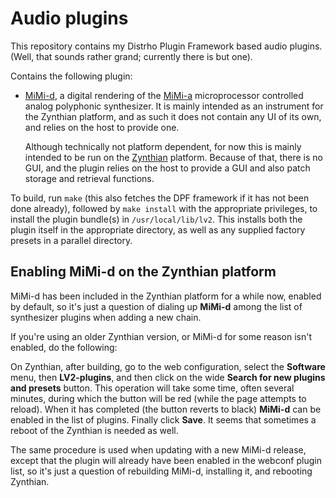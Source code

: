 Audio plugins
=============

This repository contains my Distrho Plugin Framework based audio plugins.
(Well, that sounds rather grand; currently there is but one).

Contains the following plugin:

* [MiMi-d](https://butoba.net/homepage/mimid.html),
  a digital rendering of the [MiMi-a](https://butoba.net/homepage/mimia.html)
  microprocessor controlled analog polyphonic synthesizer.
  It is mainly intended as an instrument for the Zynthian platform, and as
  such it does not contain any UI of its own, and relies on the host to provide
  one. 

  Although technically not platform dependent, for now this is mainly intended
  to be run on the [Zynthian](https://zynthian.org/) platform. Because
  of that, there is no GUI, and the plugin relies on the host to provide
  a GUI and also patch storage and retrieval functions.

To build, run `make` (this also fetches the DPF framework if it
has not been done already), followed by `make install` with the appropriate
privileges, to install the plugin bundle(s) in `/usr/local/lib/lv2`. 
This installs both the plugin itself in the appropriate directory, as
well as any supplied factory presets in a parallel directory.

Enabling MiMi-d on the Zynthian platform
----------------------------------------

MiMi-d has been included in the Zynthian platform for a while now,
enabled by default, so it's just a question of dialing up **MiMi-d**
among the list of synthesizer plugins when adding a new chain.

If you're using an older Zynthian version, or MiMi-d for some
reason isn't enabled, do the following:

On Zynthian, after building, go to the web configuration, select
the **Software** menu, then **LV2-plugins**, and then click on the wide
**Search for new plugins and presets** button. 
This operation will take some time, often several minutes, during which
the button will be red (while the page attempts to reload). When it
has completed (the button reverts to black) **MiMi-d** can be enabled
in the list of plugins. Finally click **Save**.
It seems that sometimes a reboot of the Zynthian is needed as well.

The same procedure is used when updating with a new MiMi-d release, except
that the plugin will already have been enabled in the webconf plugin
list, so it's just a question of rebuilding MiMi-d, installing it,
and rebooting Zynthian.
